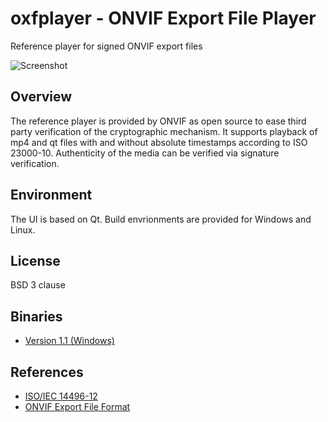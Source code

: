# oxfplayer - ONVIF Export File Player

Reference player for signed ONVIF export files

![Screenshot](https://developer.onvif.org/pub/export/Player.jpg)

## Overview
The reference player is provided by ONVIF as open source to ease third party verification of the cryptographic mechanism. 
It supports playback of mp4 and qt files with and without absolute timestamps according to ISO 23000-10. 
Authenticity of the media can be verified via signature verification. 
## Environment
The UI is based on Qt. Build envrionments are provided for Windows and Linux.
## License

BSD 3 clause

## Binaries
 * [Version 1.1 (Windows)](https://github.com/onvif/oxfplayer/blob/1.1/ONVIFPlayerSetup.exe)

## References

 * [ISO/IEC 14496-12](https://www.iso.org/standard/68960.html)
 * [ONVIF Export File Format](https://www.onvif.org/specs/stream/ONVIF-ExportFileFormat-Spec.pdf)
